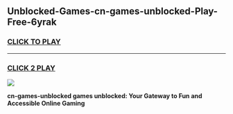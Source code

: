 
## Unblocked-Games-cn-games-unblocked-Play-Free-6yrak
<h3>
<a href="https://premium76.site?title=cn-games-unblocked&ref=18A">CLICK TO PLAY</a></h3>
<hr>

<h3>
<a href="https://premium76.site?title=cn-games-unblocked&ref=18A">CLICK 2 PLAY</a>
  
</h3>

<a href="https://premium76.site?title=cn-games-unblocked&ref=18A"><img src="https://clearcache.store/games.png"></a>


**cn-games-unblocked games unblocked: Your Gateway to Fun and Accessible Online Gaming**
